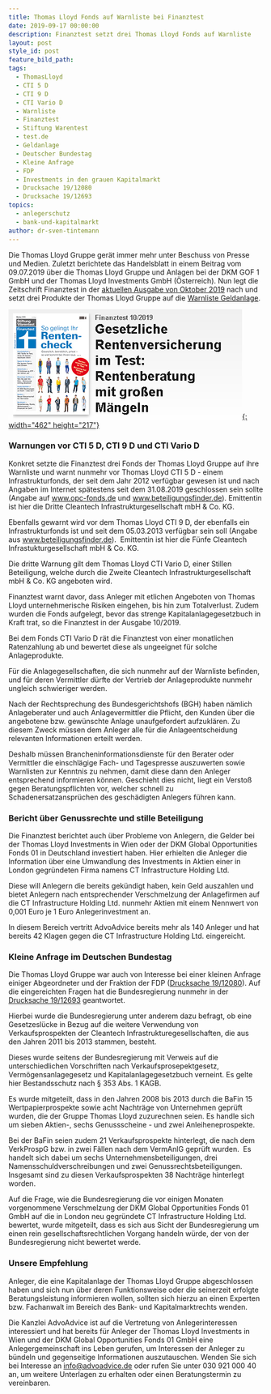 ```yaml
---
title: Thomas Lloyd Fonds auf Warnliste bei Finanztest
date: 2019-09-17 00:00:00
description: Finanztest setzt drei Thomas Lloyd Fonds auf Warnliste
layout: post
style_id: post
feature_bild_path:
tags:
  - ThomasLloyd
  - CTI 5 D
  - CTI 9 D
  - CTI Vario D
  - Warnliste
  - Finanztest
  - Stiftung Warentest
  - test.de
  - Geldanlage
  - Deutscher Bundestag
  - Kleine Anfrage
  - FDP
  - Investments in den grauen Kapitalmarkt
  - Drucksache 19/12080
  - Drucksache 19/12693
topics:
  - anlegerschutz
  - bank-und-kapitalmarkt
author: dr-sven-tintemann
---
```


Die Thomas Lloyd Gruppe ger&auml;t immer mehr unter Beschuss von Presse und Medien. Zuletzt berichtete das Handelsblatt in einem Beitrag vom 09.07.2019 &uuml;ber die Thomas Lloyd Gruppe und Anlagen bei der DKM GOF 1 GmbH und der Thomas Lloyd Investments GmbH (Österreich). Nun legt die Zeitschrift Finanztest in der [aktuellen Ausgabe von Oktober 2019](https://www.test.de/ThomasLloyd-Gruppe-Riskante-Anlagen-mit-raetselhaften-Renditen-5515856-0/) nach und setzt drei Produkte der Thomas Lloyd Gruppe auf die [Warnliste Geldanlage](https://www.test.de/Warnliste-Geldanlage-Unserioese-Firmen-und-Finanzprodukte-1131965-0/).

[![Finanztest - Ausgabe 10/2019](/uploads/finanztext-10-19.PNG "Finanztest setzt Anlagen der Thomas Lloyd auf Warnliste"){: width="462" height="217"}](https://www.test.de/ThomasLloyd-Gruppe-Riskante-Anlagen-mit-raetselhaften-Renditen-5515856-0/)

### Warnungen vor CTI 5 D, CTI 9 D und CTI Vario D

Konkret setzte die Finanztest drei Fonds der Thomas Lloyd Gruppe auf ihre Warnliste und warnt nunmehr vor Thomas Lloyd CTI 5 D - einem Infrastrukturfonds, der seit dem Jahr 2012 verf&uuml;gbar gewesen ist und nach Angaben im Internet sp&auml;testens seit dem 31.08.2019 geschlossen sein sollte (Angabe auf www.opc-fonds.de und www.beteiligungsfinder.de). Emittentin ist hier die Dritte Cleantech Infrastrukturgesellschaft mbH & Co. KG.

Ebenfalls gewarnt wird vor dem Thomas Lloyd CTI 9 D, der ebenfalls ein Infrastrukturfonds ist und seit dem 05.03.2013 verf&uuml;gbar sein soll (Angabe aus www.beteiligungsfinder.de). &nbsp;Emittentin ist hier die F&uuml;nfe Cleantech Infrastukturgesellschaft mbH & Co. KG.&nbsp;

Die dritte Warnung gilt dem Thomas Lloyd CTI Vario D, einer Stillen Beteiligung, welche durch die Zweite Cleantech Infrastrukturgesellschaft mbH & Co. KG angeboten wird.&nbsp;

Finanztest warnt davor, dass Anleger mit etlichen Angeboten von Thomas Lloyd unternehmerische Risiken eingehen, bis hin zum Totalverlust. Zudem wurden die Fonds aufgelegt, bevor das strenge Kapitalanlagegesetzbuch in Kraft trat, so die Finanztest in der Ausgabe 10/2019.

Bei dem Fonds CTI Vario D r&auml;t die Finanztest von einer monatlichen Ratenzahlung ab und bewertet diese als ungeeignet f&uuml;r solche Anlageprodukte.

F&uuml;r die Anlagegesellschaften, die sich nunmehr auf der Warnliste befinden, und f&uuml;r deren Vermittler d&uuml;rfte der Vertrieb der Anlageprodukte nunmehr ungleich schwieriger werden.&nbsp;

Nach der Rechtsprechung des Bundesgerichtshofs (BGH) haben n&auml;mlich Anlageberater und auch Anlagevermittler die Pflicht, den Kunden &uuml;ber die angebotene bzw. gew&uuml;nschte Anlage unaufgefordert aufzukl&auml;ren. Zu diesem Zweck m&uuml;ssen dem Anleger alle f&uuml;r die Anlageentscheidung relevanten Informationen erteilt werden.

Deshalb m&uuml;ssen Brancheninformationsdienste f&uuml;r den Berater oder Vermittler die einschl&auml;gige Fach- und Tagespresse auszuwerten sowie Warnlisten zur Kenntnis zu nehmen, damit diese dann den Anleger entsprechend informieren können. Geschieht dies nicht, liegt ein Versto&szlig; gegen Beratungspflichten vor, welcher schnell zu Schadenersatzanspr&uuml;chen des gesch&auml;digten Anlegers f&uuml;hren kann.

### Bericht &uuml;ber Genussrechte und stille Beteiligung

Die Finanztest berichtet auch &uuml;ber Probleme von Anlegern, die Gelder bei der Thomas Lloyd Investments in Wien oder der DKM Global Opportunities Fonds 01 in Deutschland investiert haben. Hier erhielten die Anleger die Information &uuml;ber eine Umwandlung des Investments in Aktien einer in London gegr&uuml;ndeten Firma namens CT Infrastructure Holding Ltd.&nbsp;

Diese will Anlegern die bereits gek&uuml;ndigt haben, kein Geld auszahlen und bietet Anlegern nach entsprechender Verschmelzung der Anlagefirmen auf die CT Infrastructure Holding Ltd. nunmehr Aktien mit einem Nennwert von 0,001 Euro je 1 Euro Anlegerinvestment an.&nbsp;

In diesem Bereich vertritt AdvoAdvice bereits mehr als 140 Anleger und hat bereits 42 Klagen gegen die CT Infrastructure Holding Ltd. eingereicht.&nbsp;

### Kleine Anfrage im Deutschen Bundestag

Die Thomas Lloyd Gruppe war auch von Interesse bei einer kleinen Anfrage einiger Abgeordneter und der Fraktion der FDP ([Drucksache 19/12080](http://dipbt.bundestag.de/dip21/btd/19/120/1912080.pdf)). Auf die eingereichten Fragen hat die Bundesregierung nunmehr in der [Drucksache 19/12693](https://kleineanfragen.de/bundestag/19/12693-investments-in-den-grauen-kapitalmarkt) geantwortet.&nbsp;

Hierbei wurde die Bundesregierung unter anderem dazu befragt, ob eine Gesetzesl&uuml;cke in Bezug auf die weitere Verwendung von Verkaufsprospekten der Cleantech Infrastrukturegesellschaften, die aus den Jahren 2011 bis 2013 stammen, besteht.&nbsp;

Dieses wurde seitens der Bundesregierung mit Verweis auf die unterschiedlichen Vorschriften nach Verkaufsprosepektgesetz, Vermögensanlagegesetz und Kapitalanlagegesetzbuch verneint. Es gelte hier Bestandsschutz nach &sect; 353 Abs. 1 KAGB.&nbsp;

Es wurde mitgeteilt, dass in den Jahren 2008 bis 2013 durch die BaFin 15 Wertpapierprospekte sowie acht Nachtr&auml;ge von Unternehmen gepr&uuml;ft wurden, die der Gruppe Thomas Lloyd zuzurechnen seien. Es handle sich um sieben Aktien-, sechs Genussscheine - und zwei Anleiheneprospekte.

Bei der BaFin seien zudem 21 Verkaufsprospekte hinterlegt, die nach dem VerkProspG bzw. in zwei F&auml;llen nach dem VermAnlG gepr&uuml;ft wurden.&nbsp; Es handelt sich dabei um sechs Unternehmensbeteiligungen, drei Namensschuldverschreibungen und zwei Genussrechtsbeteiligungen. Insgesamt sind zu diesen Verkaufsprospekten 38 Nachtr&auml;ge hinterlegt worden.&nbsp;

Auf die Frage, wie die Bundesregierung die vor einigen Monaten vorgenommene Verschmelzung der DKM Global Opportunities Fonds 01 GmbH auf die in London neu gegr&uuml;ndete CT Infrastructure Holding Ltd. bewertet, wurde mitgeteilt, dass es sich aus Sicht der Bundesregierung um einen rein gesellschaftsrechtlichen Vorgang handeln w&uuml;rde, der von der Bundesregierung nicht bewertet werde.&nbsp;

### Unsere Empfehlung

Anleger, die eine Kapitalanlage der Thomas Lloyd Gruppe abgeschlossen haben und sich nun &uuml;ber deren Funktionsweise oder die seinerzeit erfolgte Beratungsleistung informieren wollen, sollten sich hierzu an einen Experten bzw. Fachanwalt im Bereich des Bank- und Kapitalmarktrechts wenden.&nbsp;

Die Kanzlei AdvoAdvice ist auf die Vertretung von Anlegerinteressen interessiert und hat bereits f&uuml;r Anleger der Thomas Lloyd Investments in Wien und der DKM Global Opportunities Fonds 01 GmbH eine Anlegergemeinschaft ins Leben gerufen, um Interessen der Anleger zu b&uuml;ndeln und gegenseitige Informationen auszutauschen. Wenden Sie sich bei Interesse an info@advoadvice.de oder rufen Sie unter 030 921 000 40 an, um weitere Unterlagen zu erhalten oder einen Beratungstermin zu vereinbaren.&nbsp;